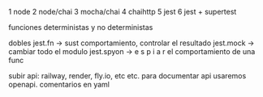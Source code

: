1 node
2 node/chai
3 mocha/chai
4 chaihttp
5 jest
6 jest + supertest

funciones deterministas y no deterministas

dobles
jest.fn -> sust comportamiento, controlar el resultado
jest.mock -> cambiar todo el modulo
jest.spyon -> e s p i a r el comportamiento de una func

subir api: railway, render, fly.io, etc etc.
para documentar api usaremos openapi. comentarios en yaml